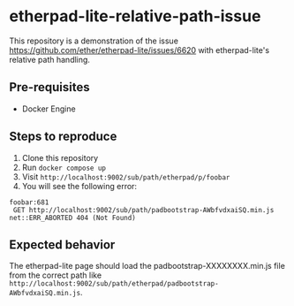 # etherpad-lite-relative-path-issue

This repository is a demonstration of the issue https://github.com/ether/etherpad-lite/issues/6620 with etherpad-lite's relative path handling.

## Pre-requisites

- Docker Engine

## Steps to reproduce

1. Clone this repository
2. Run `docker compose up`
3. Visit `http://localhost:9002/sub/path/etherpad/p/foobar`
4. You will see the following error:

```
foobar:681
 GET http://localhost:9002/sub/path/padbootstrap-AWbfvdxaiSQ.min.js net::ERR_ABORTED 404 (Not Found)
```

## Expected behavior

The etherpad-lite page should load the padbootstrap-XXXXXXXX.min.js file from the correct path like `http://localhost:9002/sub/path/etherpad/padbootstrap-AWbfvdxaiSQ.min.js`.
